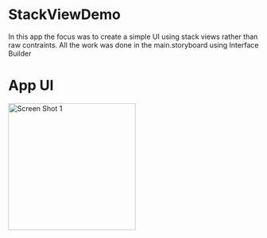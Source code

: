 # StackViewDemo
In this app the focus was to create a simple UI using stack views rather than raw contraints.
All the work was done in the main.storyboard using Interface Builder

# App UI
<img align="left" alt="Screen Shot 1" width="256px" src="https://user-images.githubusercontent.com/55524257/98837548-b4683a80-2408-11eb-832a-75bb8f0cec07.png" />
